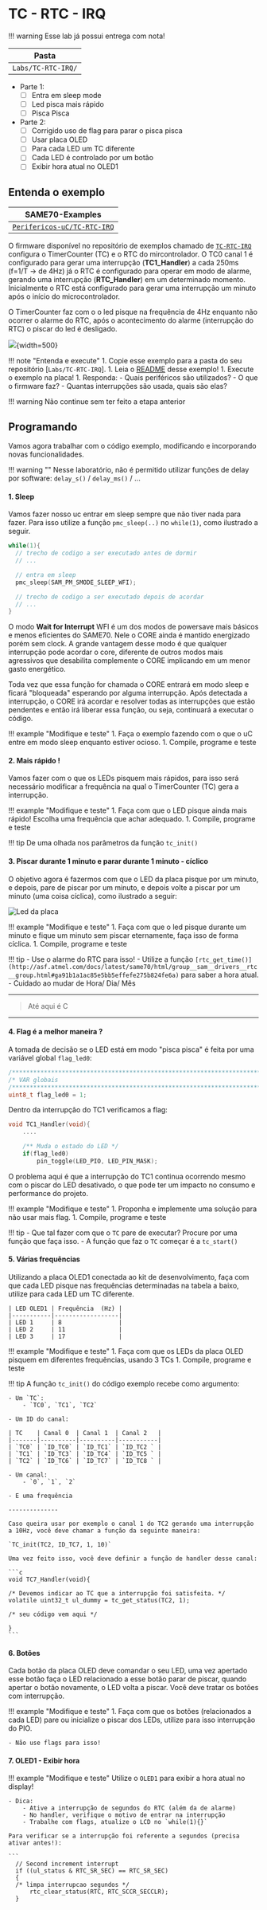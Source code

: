 # TC - RTC - IRQ 

!!! warning
    Esse lab já possui entrega com nota!

| Pasta              |
|--------------------|
| `Labs/TC-RTC-IRQ/` |

- Parte 1: 
    - [ ] Entra em sleep mode
    - [ ] Led pisca mais rápido
    - [ ] Pisca Pisca 
- Parte 2:
    - [ ] Corrigido uso de flag para parar o pisca pisca
    - [ ] Usar placa OLED
    - [ ] Para cada LED um TC diferente
    - [ ] Cada LED é controlado por um botão
    - [ ] Exibir hora atual no OLED1 

## Entenda o exemplo

| SAME70-Examples                                                                                                |
|----------------------------------------------------------------------------------------------------------------|
| [`Perifericos-uC/TC-RTC-IRQ`](https://github.com/Insper/SAME70-examples/tree/master/Perifericos-uC/TC-RTC-IRQ) |


O firmware disponível no repositório de exemplos chamado de [`TC-RTC-IRQ`](https://github.com/Insper/SAME70-examples/tree/master/Perifericos-uC/TC-RTC-IRQ) configura o TimerCounter (TC) e o RTC do mircontrolador. O TC0 canal 1 é configurado para gerar uma interrupção (**TC1_Handler**) a cada 250ms (f=1/T -> de 4Hz) já o RTC é configurado para operar em modo de alarme, gerando uma interrupção (**RTC_Handler**) em um determinado momento. Inicialmente o RTC está configurado para gerar uma interrupção um minuto após o início do microcontrolador.

O TimerCounter faz com o o led pisque na frequência de 4Hz enquanto não ocorrer o alarme do RTC, após o acontecimento do alarme (interrupção do RTC) o piscar do led é desligado.

![](imgs/TC/overview.png){width=500}

!!! note "Entenda e execute"
    1. Copie esse exemplo para a pasta do seu repositório [`Labs/TC-RTC-IRQ`].
    1. Leia o [README](https://github.com/Insper/SAME70-examples/tree/master/Perifericos-uC/TC-RTC-IRQ) desse exemplo!
    1. Execute o exemplo na placa!
    1. Responda:
        - Quais periféricos são utilizados?
        - O que o firmware faz?
        - Quantas interrupções são usada, quais são elas?

!!! warning
    Não continue sem ter feito a etapa anterior

## Programando

Vamos agora trabalhar com o código exemplo, modificando e incorporando novas funcionalidades. 

!!! warning ""
    Nesse laboratório, não é permitido utilizar funções de delay por software:  `delay_s()` / `delay_ms()` / ...

#### 1. Sleep 

Vamos fazer nosso uc entrar em sleep sempre que não tiver nada para fazer. Para isso utilize a função `pmc_sleep(..)` no `while(1)`, como ilustrado a seguir.

```c
while(1){
  // trecho de codigo a ser executado antes de dormir
  // ...

  // entra em sleep
  pmc_sleep(SAM_PM_SMODE_SLEEP_WFI);

  // trecho de codigo a ser executado depois de acordar
  // ...
}
```

O modo **Wait for Interrupt** WFI é um dos modos de powersave mais básicos e menos eficientes do SAME70. Nele o CORE ainda é mantido energizado porém sem clock. A grande vantagem desse modo é que qualquer interrupção pode acordar o core, diferente de outros modos mais agressivos que desabilita complemente o CORE implicando em um menor gasto energético.

Toda vez que essa função for chamada o CORE entrará em modo sleep e ficará "bloqueada" esperando por alguma interrupção. Após detectada a interrupção, o CORE irá acordar e resolver todas as interrupções que estão pendentes e então irá liberar essa função, ou seja, continuará a executar o código.

!!! example "Modifique e teste"
    1. Faça o exemplo fazendo com o que o uC entre em modo sleep enquanto estiver ocioso.
    1. Compile, programe e teste


#### 2. Mais rápido !

Vamos fazer com o que os LEDs pisquem mais rápidos, para isso será necessário modificar a frequência na qual o TimerCounter (TC) gera a interrupção.

!!! example "Modifique e teste"
    1. Faça com que o LED pisque ainda mais rápido! Escolha uma frequência que achar adequado.
    1. Compile, programe e teste

!!! tip
    De uma olhada nos parâmetros da função `tc_init()`

#### 3. Piscar durante 1 minuto e parar durante 1 minuto - cíclico

O objetivo agora é fazermos com que o LED da placa pisque por um minuto, e depois, pare de piscar por um minuto, e depois volte a piscar por um minuto (uma coisa cíclica), como ilustrado a seguir:

![Led da placa](imgs/TC/led.png)

!!! example "Modifique e teste"
    1. Faça com que o led pisque durante um minuto e fique um minuto sem piscar eternamente, faça isso de forma cíclica.
    1. Compile, programe e teste

!!! tip
    - Use o alarme do RTC para isso!
    - Utilize a função `[rtc_get_time()](http://asf.atmel.com/docs/latest/same70/html/group__sam__drivers__rtc__group.html#ga91b1a1ac85e5bb5effefe275b824fe6a)` para saber a hora atual.
    - Cuidado ao mudar de Hora/ Dia/ Mês

------------------

> Até aqui é C

------------------

#### 4. Flag é a melhor maneira ?

A tomada de decisão se o LED está em modo "pisca pisca" é feita por uma variável global `flag_led0`:

``` c
/************************************************************************/
/* VAR globais                                                          */
/************************************************************************/
uint8_t flag_led0 = 1;
```

Dentro da interrupção do TC1 verificamos a flag:

``` c
void TC1_Handler(void){
    ....

	/** Muda o estado do LED */
    if(flag_led0)
        pin_toggle(LED_PIO, LED_PIN_MASK);
```

O problema aqui é que a interrupção do TC1 continua ocorrendo mesmo com o piscar do LED desativado, o que pode ter um impacto no consumo e performance do projeto.

!!! example "Modifique e teste"
    1. Proponha e implemente uma solução para não usar mais flag.
    1. Compile, programe e teste

!!! tip
    - Que tal fazer com que o `TC` pare de executar? Procure por uma função que faça isso.
    - A função que faz o `TC` começar é a `tc_start()`



#### 5. Várias frequências

 Utilizando a placa OLED1 conectada ao kit de desenvolvimento, faça com que cada LED pisque nas frequências determinadas na tabela a baixo, utilize para cada LED um TC diferente.

    | LED OLED1 | Frequência  (Hz) |
    |-----------|------------------|
    | LED 1     | 8                |
    | LED 2     | 11               |
    | LED 3     | 17               |

!!! example "Modifique e teste"
    1. Faça com que os LEDs da placa OLED pisquem em diferentes frequências, usando 3 TCs
    1. Compile, programe e teste

!!! tip
    A função `tc_init()` do código exemplo recebe como argumento:

    - Um `TC`: 
        - `TC0`, `TC1`, `TC2`

    - Um ID do canal:  
    
    | TC    | Canal 0  | Canal 1  | Canal 2   |
    |-------|----------|----------|-----------|
    | `TC0` | `ID_TC0` | `ID_TC1` | `ID_TC2 ` |
    | `TC1` | `ID_TC3` | `ID_TC4` | `ID_TC5 ` |
    | `TC2` | `ID_TC6` | `ID_TC7` | `ID_TC8 ` |

    - Um canal:
        - `0`, `1`, `2`
        
    - E uma frequência
    
    --------------
    
    Caso queira usar por exemplo o canal 1 do TC2 gerando uma interrupção a 10Hz, você deve chamar a função da seguinte maneira:
    
    `TC_init(TC2, ID_TC7, 1, 10)`
       
    Uma vez feito isso, você deve definir a função de handler desse canal:
     
    ```c
    void TC7_Handler(void){

    /* Devemos indicar ao TC que a interrupção foi satisfeita. */
    volatile uint32_t ul_dummy = tc_get_status(TC2, 1);
    
    /* seu código vem aqui */

    }
    ```
       
#### 6. Botões

Cada botão da placa OLED deve comandar o seu LED, uma vez apertado esse botão faça o LED relacionado a esse botão parar de piscar, quando apertar o botão novamente, o LED volta a piscar. Você deve tratar os botões com interrupção.

!!! example "Modifique e teste"
    1. Faça com que os botões (relacionados a cada LED) pare ou inicialize o piscar dos LEDs, utilize para isso interrupção do PIO.

    - Não use flags para isso!

#### 7. OLED1 - Exibir hora

!!! example "Modifique e teste"
    Utilize o `OLED1` para exibir a hora atual no display!

    - Dica: 
        - Ative a interrupção de segundos do RTC (além da de alarme)
        - No handler, verifique o motivo de entrar na interrupção
        - Trabalhe com flags, atualize o LCD no `while(1){}`

    Para verificar se a interrupção foi referente a segundos (precisa ativar antes!):

    ```
      // Second increment interrupt
      if ((ul_status & RTC_SR_SEC) == RTC_SR_SEC)
      {
      /* limpa interrupcao segundos */
          rtc_clear_status(RTC, RTC_SCCR_SECCLR);
      }
```
